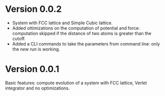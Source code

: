 # Version 0.0.2

- System with FCC lattice and Simple Cubic lattice.
- Added ottimizations on the computation of potential and force: computation skipped if the distance of two atoms is greater than the cutoff.
- Added a CLI commands to take the parameters from command line: only the *new run* is working.

# Version 0.0.1

Basic features: compute evolution of a system with FCC lattice, Verlet integrator and no optimizations.
